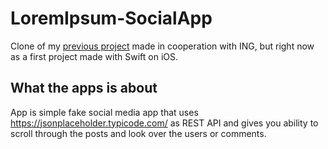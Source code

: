 # LoremIpsum-SocialApp
Clone of my [previous project](https://github.com/LSWarss/ing_project) made in cooperation with ING, but right now as a first project made with Swift on iOS.

## What the apps is about

App is simple fake social media app that uses https://jsonplaceholder.typicode.com/ as REST API and gives you ability to scroll through the posts and look over the users or comments.
